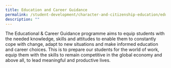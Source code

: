 ```yaml
---
title: Education and Career Guidance
permalink: /student-development/character-and-citizenship-education/education-and-career-guidance
description: ""
---
```


The Educational & Career Guidance programme aims to equip students with the needed knowledge, skills and attitudes to enable them to constantly cope with change, adapt to new situations and make informed education and career choices. This is to prepare our students for the world of work, equip them with the skills to remain competitive in the global economy and above all, to lead meaningful and productive lives.
